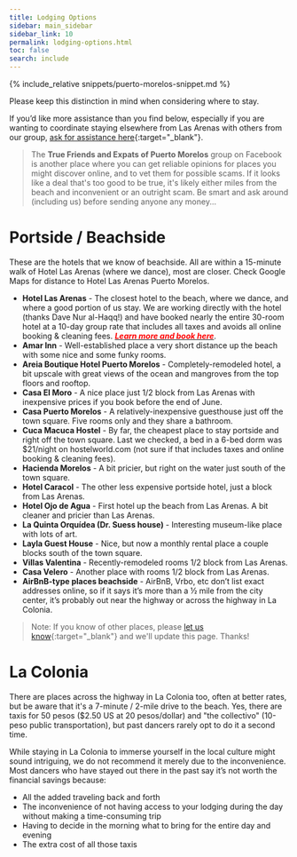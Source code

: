 ```yaml
---
title: Lodging Options
sidebar: main_sidebar
sidebar_link: 10
permalink: lodging-options.html
toc: false
search: include
---
```


{% include_relative snippets/puerto-morelos-snippet.md %}

Please keep this distinction in mind when considering where to stay.

If you’d like more assistance than you find below, especially if you are wanting to coordinate staying elsewhere from Las Arenas with others from our group, [ask for assistance here](https://docs.google.com/forms/d/e/1FAIpQLSeKsY-e9iy44578E1ijjs_g5Bwi1gZCuW439N1bOBlL76U5qg/viewform){:target="_blank"}.
> The **True Friends and Expats of Puerto Morelos** group on Facebook is another place where you can get reliable opinions for places you might discover online, and to vet them for possible scams. If it looks like a deal that's too good to be true, it's likely either miles from the beach and inconvenient or an outright scam. Be smart and ask around (including us) before sending anyone any money...

# Portside / Beachside

These are the hotels that we know of beachside. All are within a 15-minute walk of Hotel Las Arenas (where we dance), most are closer. Check Google Maps for distance to Hotel Las Arenas Puerto Morelos. 

- **Hotel Las Arenas** - The closest hotel to the beach, where we dance, and where a good portion of us stay. We are working directly with the hotel (thanks Dave Nur al-Haqq!) and have booked nearly the entire 30-room hotel at a 10-day group rate that includes all taxes and avoids all online booking & cleaning fees. [<span style="color:red">***Learn more and book here***</span>](booking-las-arenas.md).
- **Amar Inn** - Well-established place a very short distance up the beach with some nice and some funky rooms.
- **Areia Boutique Hotel Puerto Morelos** - Completely-remodeled hotel, a bit upscale with great views of the ocean and mangroves from the top floors and rooftop.
- **Casa El Moro** - A nice place just 1/2 block from Las Arenas with inexpensive prices if you book before the end of June.
- **Casa Puerto Morelos** - A relatively-inexpensive guesthouse just off the town square. Five rooms only and they share a bathroom.
- **Cuca Macuca Hostel** - By far, the cheapest place to stay portside and right off the town square. Last we checked, a bed in a 6-bed dorm was $21/night on hostelworld.com (not sure if that includes taxes and online booking & cleaning fees).
- **Hacienda Morelos** - A bit pricier, but right on the water just south of the town square.
- **Hotel Caracol** - The other less expensive portside hotel, just a block from Las Arenas.
- **Hotel Ojo de Agua** - First hotel up the beach from Las Arenas. A bit cleaner and pricier than Las Arenas.
- **La Quinta Orquídea (Dr. Suess house)** - Interesting museum-like place with lots of art.
- **Layla Guest House** - Nice, but now a monthly rental place a couple blocks south of the town square.
- **Villas Valentina** - Recently-remodeled rooms 1/2 block from Las Arenas.
- **Casa Velero** - Another place with rooms 1/2 block from Las Arenas.
- **AirBnB-type places beachside** - AirBnB, Vrbo, etc don’t list exact addresses online, so if it says it’s more than a ½ mile from the city center, it’s probably out near the highway or across the highway in La Colonia.

> Note: If you know of other places, please [let us know](https://docs.google.com/forms/d/e/1FAIpQLSeKsY-e9iy44578E1ijjs_g5Bwi1gZCuW439N1bOBlL76U5qg/viewform){:target="_blank"} and we'll update this page. Thanks!

# La Colonia

There are places across the highway in La Colonia too, often at better rates, but be aware that it's a 7-minute / 2-mile drive to the beach. Yes, there are taxis for 50 pesos ($2.50 US at 20 pesos/dollar) and "the collectivo" (10-peso public transportation), but past dancers rarely opt to do it a second time. 

While staying in La Colonia to immerse yourself in the local culture might sound intriguing, we do not recommend it merely due to the inconvenience. Most dancers who have stayed out there in the past say it’s not worth the financial savings because:

- All the added traveling back and forth
- The inconvenience of not having access to your lodging during the day without making a time-consuming trip
- Having to decide in the morning what to bring for the entire day and evening
- The extra cost of all those taxis